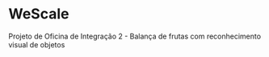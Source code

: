 # WeScale
Projeto de Oficina de Integração 2 - Balança de frutas com reconhecimento visual de objetos
